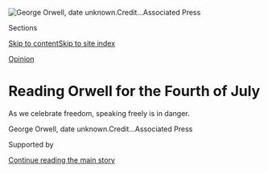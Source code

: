 <div id="app">

<div>

<div>

<div>

</div>

<div data-aria-hidden="false">

<div id="site-content" role="main">

<div>

<div class="css-1aor85t" style="opacity:0.000000001;z-index:-1;visibility:hidden">

<div class="css-1hqnpie">

<div class="css-epjblv">

<span class="css-17xtcya">[Opinion](/section/opinion)</span><span class="css-x15j1o">|</span><span class="css-fwqvlz">Reading
Orwell for the Fourth of July</span>

</div>

<div class="css-k008qs">

<div class="css-1iwv8en">

<span class="css-18z7m18"></span>

<div>

</div>

</div>

<span class="css-1n6z4y">https://nyti.ms/38oWb0d</span>

<div class="css-1705lsu">

<div class="css-4xjgmj">

<div class="css-4skfbu" role="toolbar" data-aria-label="Social Media Share buttons, Save button, and Comments Panel with current comment count" data-testid="share-tools">

  - 
  - 
  - 
  - 
    
    <div class="css-6n7j50">
    
    </div>

  - 
  - 

</div>

</div>

</div>

</div>

</div>

</div>

<div id="NYT_TOP_BANNER_REGION" class="css-11qgg8s">

</div>

<div id="fullBleedHeaderContent">

<div class="css-n4ws9g">

![<span class="css-16f3y1r e13ogyst0" data-aria-hidden="true">George
Orwell, date
unknown.</span><span class="css-cnj6d5 e1z0qqy90" itemprop="copyrightHolder"><span class="css-1ly73wi e1tej78p0">Credit...</span><span><span>Associated
Press</span></span></span>](https://static01.nyt.com/images/2020/07/06/opinion/03stephensNewe/03stephensNewe-articleLarge.jpg?quality=75&auto=webp&disable=upscale)

</div>

<div class="css-3z92zw">

<div class="css-6cn7ki">

<div class="NYTAppHideMasthead css-1bcu9v6 e1suatyy0">

<div class="section css-1o1qe8k e1suatyy2">

<div class="css-cu5p7t er09x8g0">

<div class="css-6n7j50">

</div>

<span class="css-1dv1kvn">Sections</span>

[Skip to content](#site-content)[Skip to site index](#site-index)

</div>

<div class="css-10698na e1huz5gh0">

</div>

</div>

</div>

[Opinion](/section/opinion)

<div class="css-1sojcmr ehdk2mb0">

# Reading Orwell for the Fourth of July

</div>

As we celebrate freedom, speaking freely is in danger.

</div>

</div>

<div class="css-nwzfg5 e1gnum310">

<span class="css-1f9pvn2 opinion">George Orwell, date
unknown.</span><span class="css-cnj6d5 e1z0qqy90" itemprop="copyrightHolder"><span class="css-1ly73wi e1tej78p0">Credit...</span><span><span>Associated
Press</span></span></span>

</div>

<div id="sponsor-wrapper" class="css-1hyfx7x">

<div id="sponsor-slug" class="css-19vbshk">

Supported by

</div>

[Continue reading the main story](#after-sponsor)

<div id="sponsor" class="ad sponsor-wrapper" style="text-align:center;height:100%;display:block">

</div>

<div id="after-sponsor">

</div>

</div>

<div class="css-1wx1auc e1gnum311">

<div class="css-18e8msd">

<div class="css-vp77d3 epjyd6m0">

<div class="css-1p10dcb ey68jwv0" data-aria-hidden="true">

[![Bret
Stephens](https://static01.nyt.com/images/2017/08/27/insider/bretstephens/bretstephens-thumbLarge-v6.png
"Bret Stephens")](https://www.nytimes.com/by/bret-stephens)

</div>

<div class="css-1baulvz">

By [<span class="css-1baulvz last-byline" itemprop="name">Bret
Stephens</span>](https://www.nytimes.com/by/bret-stephens)

<div class="css-8atqhb">

Opinion Columnist

</div>

</div>

</div>

  - July 3, 2020

  - 
    
    <div class="css-4xjgmj">
    
    <div class="css-d8bdto" role="toolbar" data-aria-label="Social Media Share buttons, Save button, and Comments Panel with current comment count" data-testid="share-tools">
    
      - 
      - 
      - 
      - 
        
        <div class="css-6n7j50">
        
        </div>
    
      - 
      - 
    
    </div>
    
    </div>

</div>

<div class="css-tk9fsr">

[阅读简体中文版](https://cn.nytimes.com/opinion/20200706/orwell-fourth-of-july/ "Read in Simplified Chinese")[閱讀繁體中文版](https://cn.nytimes.com/opinion/20200706/orwell-fourth-of-july/zh-hant/ "Read in Traditional Chinese")

</div>

</div>

</div>

<div class="section meteredContent css-1r7ky0e" name="articleBody" itemprop="articleBody">

<div class="css-1fanzo5 StoryBodyCompanionColumn">

<div class="css-53u6y8">

This Fourth of July, it’s worth taking stock of the state of freedom —
and of our attitudes toward it — at home and around the world.

In Russia, Vladimir Putin [just won a
“plebiscite”](https://www.nytimes.com/2020/07/01/world/europe/putin-referendum-vote-russia.html?action=click&module=Top%20Stories&pgtype=Homepage)
ratifying his right to stay in power until the year 2036. In Hong Kong,
[a new security law came into
effect](https://www.nytimes.com/2020/07/01/world/asia/hong-kong-security-law-china.html)
effectively putting an end to the right of peaceful protest. In Poland,
a [runoff election will
decide](https://foreignpolicy.com/2020/05/04/poland-is-showing-the-world-how-not-to-run-a-pandemic-election/)
if the country continues its slide toward illiberalism.

In the United States, these stories barely make a dent on public
consciousness. Conservatives and liberals alike have ceased to care very
much about the denial of freedom to others.

We also have our own problems with freedom.

For once, the main problem isn’t Donald Trump. The president may be an
instinctual fascist, a wannabe autocrat. But, after nearly four years in
power, he’s been unmasked as an incompetent one.

</div>

</div>

<div class="css-1fanzo5 StoryBodyCompanionColumn">

<div class="css-53u6y8">

Trump may have privately praised Xi Jinping for building concentration
camps for Uighurs. Congress still passed legislation to impose sanctions
on China for them. He may want to bring Russia back to the G7. The other
six won’t let him. He may have sought to abolish DACA for the Dreamers.
John Roberts decided otherwise. He may call the press an “enemy of the
American people.” That enemy still operates without restraint when it
comes to slamming him.

To adapt the Lloyd Bentsen line, Donald John Trump, you’re no Recep
Tayyip Erdogan.

The more serious problem today comes from the left: from liberal elites
who, when tested, lack the courage of their liberal convictions; from
so-called progressives whose core convictions were never liberal to
begin with; from administrative types at nonprofits and corporations
who, with only vague convictions of their own, don’t want to be on the
wrong side of a P.R. headache.

This has been the great cultural story of the last few years. It is
[typified by
incidents](https://www.nytimes.com/2018/09/04/opinion/bannon-new-yorker-festival-remnick.html)
such as The New Yorker’s David Remnick thinking it would be a good idea
to interview Steve Bannon for the magazine’s annual festival — until a
Twitter mob and some members of his own staff decided otherwise. Or by
The Washington Post [devoting 3,000
words](https://www.washingtonpost.com/local/social-issues/blackface-incident-at-washington-post-cartoonists-2018-halloween-party-resurfaces-amid-protests/2020/06/17/66f09bde-af2e-11ea-856d-5054296735e5_story.html)
to destroying the life of a private person of no particular note because
in 2018 she wore blackface, with ironic intent, at a Halloween party. Or
by big corporations [pulling ads from
Facebook](https://www.nytimes.com/2020/06/26/business/media/Facebook-advertising-boycott.html)
while demanding the company do more to censor forms of speech they deem
impermissible.

These stories matter because an idea is at risk. That’s the idea that
people who cannot speak freely will not be able to think clearly, and
that no society can long flourish when contrarians are treated as
heretics.

That idea, old as Socrates, formerly had powerful institutional
defenders, especially in the form of universities, news media, book
publishers, free-speech groups and major philanthropies.

</div>

</div>

<div class="css-1fanzo5 StoryBodyCompanionColumn">

<div class="css-53u6y8">

But those defenders are, on account of one excuse or another,
capitulating to people who claim free speech for themselves (but not for
others), who believe all the old patriarchal hierarchies must go (so
that new “intersectional” hierarchies may arise), who are in a perpetual
fervor to rewrite the past (all the better to control the future), and
who demand cringing public apologies from those who have sinned against
an ever-more radical ideological standard (while those apologies won’t
save them from being fired).

As in so much else, George Orwell was here before us. In connection to
the recent vandalism of monuments and destruction of statues, a line
from “1984” has been making the rounds — “every book has been rewritten,
every picture has been repainted, every statue and street and building
has been renamed, every date has been altered.” But the Orwell essay to
which I keep returning is a little jewel from 1946, “[The Prevention of
Literature](https://www.orwellfoundation.com/the-orwell-foundation/orwell/essays-and-other-works/the-prevention-of-literature/).”

Orwell’s concern then was not just with Russian totalitarianism, but
with the arguments used by much of the Western intelligentsia to justify
repression.

“What is sinister,” he wrote, “is that the conscious enemies of liberty
are those to whom liberty ought to mean most.” He was particularly
calling out Western scientists who admired the Soviet Union for its
technical prowess and were utterly indifferent to Stalin’s persecution
of writers and artists. “They do not see that any attack on intellectual
liberty, and on the concept of objective truth, threatens in the long
run every department of thought.”

*Every department of thought.* Right now, all the Twitter furors, the
angry rows over publication decisions, the canceled speeches and books,
the semantic battles about which words take an uppercase and which
don’t, may seem remote to those who care about more tangible issues:
depression, disease, police abuse, urban decline. Yet the issue that
counts the most is whether the institutions that are supposed to
champion liberal ideals will muster the moral confidence to survive. On
this July 4, it’s very much in doubt.

*The Times is committed to publishing* [*a diversity of
letters*](https://www.nytimes.com/2019/01/31/opinion/letters/letters-to-editor-new-york-times-women.html)
*to the editor. We’d like to hear what you think about this or any of
our articles. Here are some*
[*tips*](https://help.nytimes.com/hc/en-us/articles/115014925288-How-to-submit-a-letter-to-the-editor)*.
And here’s our email:*
[*letters@nytimes.com*](mailto:letters@nytimes.com)*.*

*Follow The New York Times Opinion section on*
[*Facebook*](https://www.facebook.com/nytopinion)*,* [*Twitter
(@NYTopinion)*](http://twitter.com/NYTOpinion) *and*
[*Instagram*](https://www.instagram.com/nytopinion/)*.*

</div>

</div>

</div>

<div>

</div>

<div>

</div>

<div>

</div>

<div>

<div id="bottom-wrapper" class="css-1ede5it">

<div id="bottom-slug" class="css-l9onyx">

Advertisement

</div>

[Continue reading the main story](#after-bottom)

<div id="bottom" class="ad bottom-wrapper" style="text-align:center;height:100%;display:block;min-height:90px">

</div>

<div id="after-bottom">

</div>

</div>

</div>

</div>

</div>

## Site Index

<div>

</div>

## Site Information Navigation

  - [© <span>2020</span> <span>The New York Times
    Company</span>](https://help.nytimes.com/hc/en-us/articles/115014792127-Copyright-notice)

<!-- end list -->

  - [NYTCo](https://www.nytco.com/)
  - [Contact
    Us](https://help.nytimes.com/hc/en-us/articles/115015385887-Contact-Us)
  - [Work with us](https://www.nytco.com/careers/)
  - [Advertise](https://nytmediakit.com/)
  - [T Brand Studio](http://www.tbrandstudio.com/)
  - [Your Ad
    Choices](https://www.nytimes.com/privacy/cookie-policy#how-do-i-manage-trackers)
  - [Privacy](https://www.nytimes.com/privacy)
  - [Terms of
    Service](https://help.nytimes.com/hc/en-us/articles/115014893428-Terms-of-service)
  - [Terms of
    Sale](https://help.nytimes.com/hc/en-us/articles/115014893968-Terms-of-sale)
  - [Site Map](https://spiderbites.nytimes.com)
  - [Help](https://help.nytimes.com/hc/en-us)
  - [Subscriptions](https://www.nytimes.com/subscription?campaignId=37WXW)

</div>

</div>

</div>

</div>
